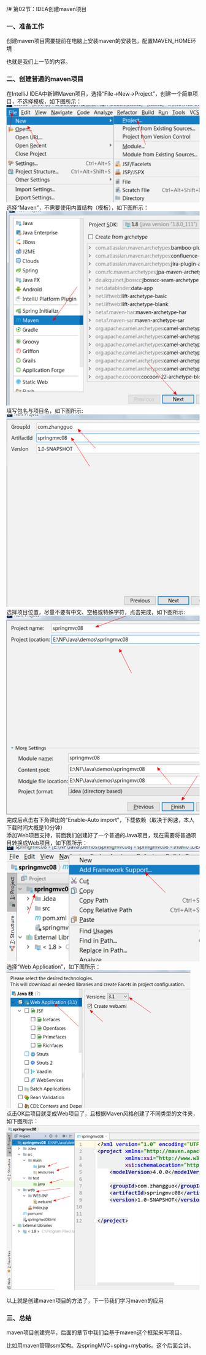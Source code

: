 /# 第02节：IDEA创建maven项目

### 一、准备工作

创建maven项目需要提前在电脑上安装maven的安装包，配置MAVEN_HOME环境

也就是我们上一节的内容。

### 二、创建普通的maven项目

在IntelliJ IDEA中新建Maven项目，选择“File->New->Project”，创建一个简单项目，不选择模板，如下图所示：  
![create](./../images/1302_create.png)  
选择“Maven”，不需要使用内置结构（模板），如下图所示：  
![create](./../images/1302_create2.png)  
填写包名与项目名，如下图所示:  
![create](./../images/1302_create4.png)  
选择项目位置，尽量不要有中文、空格或特殊字符，点击完成，如下图所示:  
![create](./../images/1302_create3.png)  
完成后点击右下角弹出的“Enable-Auto import”，下载依赖（取决于网速，本人下载时间大概是10分钟）  
添加Web项目支持，前面我们创建好了一个普通的Java项目，现在需要将普通项目转换成Web项目，如下图所示：  
![create](./../images/1302_create5.png)  
选择“Web Application”，如下图所示：  
![create](./../images/1302_create6.png)  
点击OK后项目就变成Web项目了，且根据Maven风格创建了不同类型的文件夹，如下图所示：  
![create](./../images/1302_create7.png)  

以上就是创建maven项目的方法了，下一节我们学习maven的应用

### 三、总结

maven项目创建完毕，后面的章节中我们会基于maven这个框架来写项目。

比如用maven管理ssm架构。及springMVC+sping+mybatis。这个后面会讲。
